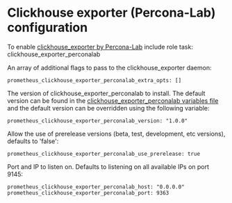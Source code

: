 # Clickhouse exporter (Percona-Lab) configuration

To enable [clickhouse_exporter by Percona-Lab](https://github.com//Percona-Lab/clickhouse_exporter) include role task: clickhouse_exporter_perconalab

An array of additional flags to pass to the clickhouse_exporter daemon:

    prometheus_clickhouse_exporter_perconalab_extra_opts: []

The version of clickhouse_exporter_perconalab to install. The default version can be found in the [clickhouse_exporter_perconalab variables file](../vars/software/clickhouse_exporter_perconalab.yml) and the default version can be overridden using the following variable:

    prometheus_clickhouse_exporter_perconalab_version: "1.0.0"

Allow the use of prerelease versions (beta, test, development, etc versions), defaults to 'false':

    prometheus_clickhouse_exporter_perconalab_use_prerelease: true

Port and IP to listen on. Defaults to listening on all available IPs on port 9145:

    prometheus_clickhouse_exporter_perconalab_host: "0.0.0.0"
    prometheus_clickhouse_exporter_perconalab_port: 9363
